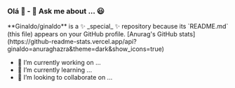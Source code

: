 ### Olá 👋 - 💬 Ask me about ... 😃

<div>
**Ginaldo/ginaldo** is a ✨ _special_ ✨ repository because its `README.md` (this file) appears on your GitHub profile.
[Anurag's GitHub stats](https://github-readme-stats.vercel.app/api?ginaldo=anuraghazra&theme=dark&show_icons=true)
</div>


- 🔭 I’m currently working on ...
- 🌱 I’m currently learning ...
- 👯 I’m looking to collaborate on ...
